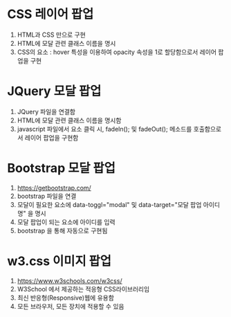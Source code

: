 # CSS 레이어 팝업
1. HTML과 CSS 만으로 구현
2. HTML에 모달 관련 클래스 이름을 명시
3. CSS의 요소 : hover 특성을 이용하여 opacity 속성을 1로 할당함으로서 레이어 팝업을 구현

# JQuery 모달 팝업
1. JQuery 파일을 연결함
2. HTML에 모달 관련 클래스 이름을 명시함
3. javascript 파일에서 요소 클릭 시, fadeln(); 및 fadeOut(); 메소드를 호출함으로서 레이어 팝업을 구현함

# Bootstrap 모달 팝업
1. https://getbootstrap.com/
2. bootstrap 파일을 연결
3. 모달이 필요한 요소에 data-toggl="modal" 및 data-target="모달 팝업 아이디명" 을 명시
4. 모달 팝업이 되는 요소에 아이디를 입력
5. bootstrap 을 통해 자동으로 구현됨

# w3.css 이미지 팝업
1. https://www.w3schools.com/w3css/
2. W3School 에서 제공하는 적응형 CSS라이브러리임
3. 최신 반응형(Responsive)웹에 유용함
4. 모든 브라우저, 모든 장치에 적용할 수 있음